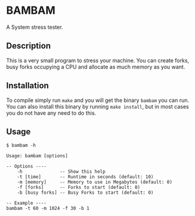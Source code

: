 # BAMBAM

A System stress tester.

## Description

This is a very small program to stress your machine.
You can create forks, busy forks occupying a CPU and allocate as much memory as
you want.

## Installation

To compile simply run `make` and you will get the binary `bambam` you can run.
You can also install this binary by running `make install`, but in most cases
you do not have any need to do this.

## Usage

    $ bambam -h

    Usage: bambam [options]

    -- Options ----
    	-h              -- Show this help
    	-t [time]       -- Runtime in seconds (default: 10)
    	-m [memory]     -- Memory to use in Megabytes (default: 0)
     	-f [forks]      -- Forks to start (default: 0)
    	-b [busy forks] -- Busy Forks to start (default: 0)

    -- Example ----
    bambam -t 60 -m 1024 -f 30 -b 1
